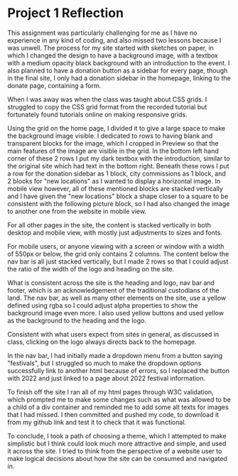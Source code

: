 # Project 1 Reflection
 
This assignment was particularly challenging for me as I have no experience in any kind of coding, and also missed two lessons because I was unwell. 
The process for my site started with sketches on paper, in which I changed the design to have a background image, with a textbox with a medium opacity black background with an introduction to the event. I also planned to have a donation button as a sidebar for every page, though in the final site, I only had a donation sidebar in the homepage, linking to the donate page, containing a form. 

When I was away was when the class was taught about CSS grids. I struggled to copy the CSS grid format from the recorded tutorial but fortunately found tutorials online on making responsive grids. 

Using the grid on the home page, I divided it to give a large space to make the background image visible. I dedicated to rows to having blank and transparent blocks for the image, which I cropped in Preview so that the main features of the image are visible in the grid. In the bottom left hand corner of these 2 rows I put my dark textbox with the introduction, similar to the original site which had text in the bottom right. 
Beneath these rows I put a row for the donation sidebar as 1 block, city commissions as 1 block, and 2 blocks for "new locations" as I wanted to display a horizontal image. 
In mobile view however, all of these mentioned blocks are stacked vertically and I have given the "new locations" block a shape closer to a square to be consistent with the following picture block, so I had also changed the image to another one from the website in mobile view. 

For all other pages in the site, the content is stacked vertically in both desktop and mobile view, with mostly just adjustments to sizes and fonts.

For mobile users, or anyone viewing with a screen or window with a width of 550px or below, the grid only contains 2 columns. The content below the nav bar is all just stacked vertically, but I made 2 rows so that I could adjust the ratio of the width of the logo and heading on the site. 

What is consistent across the site is the heading and logo, nav bar and footer, which is an acknowledgement of the traditional custodians of the land. The nav bar, as well as many other elements on the site, use a yellow defined using rgba so I could adjust alpha properties to show the background image even more. I also used yellow buttons and used yellow as the background to the heading and the logo.

Consistent with what users expect from sites in general, as discussed in class, clicking on the logo always directs back to the homepage. 

In the nav bar, I had initially made a dropdown menu from a button saying "festivals", but I struggled so much to make the dropdown options successfully link to another html because of errors, so I replaced the button with 2022 and just linked to a page about 2022 festival information. 

To finish off the site I ran all of my html pages through W3C validation, which prompted me to make some changes such as what was allowed to be a child of a div container and reminded me to add some alt texts for images that I had missed. I then committed and pushed my code, to download it from my github link and test it to check that it was functional.

To conclude, I took a path of choosing a theme, which I attempted to make simplistic but I think could look much more attractive and simple, and used it across the site. I tried to think from the perspective of a website user to make logical decisions about how the site can be consumed and navigated in.